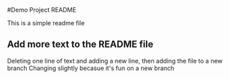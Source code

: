 #Demo Project README

This is a simple readme file

## Add more text to the README file

Deleting one line of text and adding a new line, then adding the file to a new branch
Changing slightly becasue it's fun
on a new branch